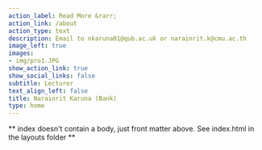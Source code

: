 ```yaml
---
action_label: Read More &rarr;
action_link: /about
action_type: text
description: Email to nkaruna01@qub.ac.uk or narainrit.k@cmu.ac.th
image_left: true
images:
- img/pro1.JPG
show_action_link: true
show_social_links: false
subtitle: Lecturer
text_align_left: false
title: Narainrit Karuna (Bank)
type: home
---
```


** index doesn't contain a body, just front matter above.
See index.html in the layouts folder **
